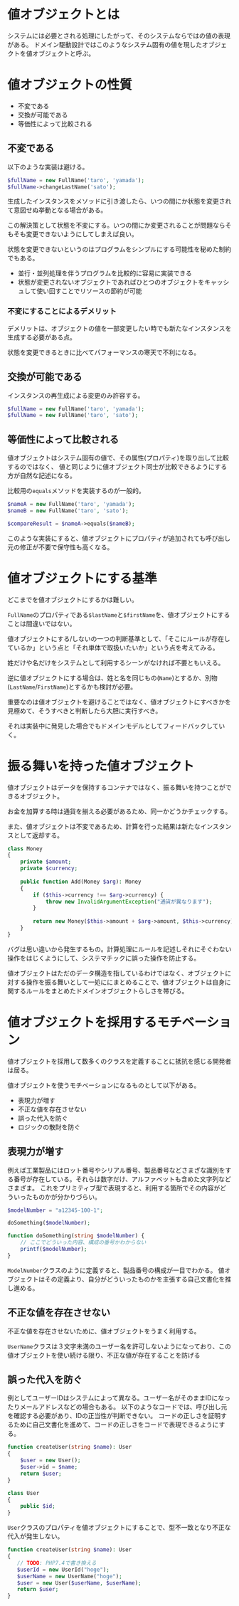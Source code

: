 # 値オブジェクトとは

システムには必要とされる処理にしたがって、そのシステムならではの値の表現がある。 ドメイン駆動設計ではこのようなシステム固有の値を現したオブジェクトを値オブジェクトと呼ぶ。

# 値オブジェクトの性質

- 不変である
- 交換が可能である
- 等価性によって比較される

## 不変である

以下のような実装は避ける。

```php
$fullName = new FullName('taro', 'yamada');
$fullName->changeLastName('sato');
```

生成したインスタンスをメソッドに引き渡したら、いつの間にか状態を変更されて意図せぬ挙動となる場合がある。

この解決策として状態を不変にする。いつの間にか変更されることが問題ならそもそも変更できないようにしてしまえば良い。

状態を変更できないというのはプログラムをシンプルにする可能性を秘めた制約でもある。

- 並行・並列処理を伴うプログラムを比較的に容易に実装できる
- 状態が変更されないオブジェクトであればひとつのオブジェクトをキャッシュして使い回すことでリソースの節約が可能

### 不変にすることによるデメリット

デメリットは、オブジェクトの値を一部変更したい時でも新たなインスタンスを生成する必要がある点。

状態を変更できるときに比べてパフォーマンスの寒天で不利になる。

## 交換が可能である

インスタンスの再生成による変更のみ許容する。

```php
$fullName = new FullName('taro', 'yamada');
$fullName = new FullName('taro', 'sato');
```

## 等価性によって比較される

値オブジェクトはシステム固有の値で、その属性(プロパティ)を取り出して比較するのではなく、 値と同じように値オブジェクト同士が比較できるようにする方が自然な記述になる。

比較用の`equals`メソッドを実装するのが一般的。

```php
$nameA = new FullName('taro', 'yamada');
$nameB = new FullName('taro', 'sato');

$compareResult = $nameA->equals($nameB);
```

このような実装にすると、値オブジェクトにプロパティが追加されても呼び出し元の修正が不要で保守性も高くなる。

# 値オブジェクトにする基準

どこまでを値オブジェクトにするかは難しい。

`FullName`のプロパティである`$lastName`と`$firstName`を、値オブジェクトにすることは間違いではない。

値オブジェクトにする/しないの一つの判断基準として、「そこにルールが存在しているか」という点と「それ単体で取扱いたいか」という点を考えてみる。

姓だけや名だけをシステムとして利用するシーンがなければ不要ともいえる。

逆に値オブジェクトにする場合は、姓と名を同じもの(`Name`)とするか、別物(`LastName`/`FirstName`)とするかも検討が必要。

重要なのは値オブジェクトを避けることではなく、値オブジェクトにすべきかを見極めて、そうすべきと判断したら大胆に実行すべき。

それは実装中に発見した場合でもドメインモデルとしてフィードバックしていく。

# 振る舞いを持った値オブジェクト

値オブジェクトはデータを保持するコンテナではなく、振る舞いを持つことができるオブジェクト。

お金を加算する時は通貨を揃える必要があるため、同一かどうかチェックする。

また、値オブジェクトは不変であるため、計算を行った結果は新たなインスタンスとして返却する。

```php
class Money
{
    private $amount;
    private $currency;
    
    public function Add(Money $arg): Money
    {
        if ($this->currency !== $arg->currency) {
            throw new InvalidArgumentException("通貨が異なります");
        }
    
        return new Money($this->amount + $arg->amount, $this->currency);
    }
}
```

バグは思い違いから発生するもの。計算処理にルールを記述しそれにそぐわない操作をはじくようにして、システマチックに誤った操作を防止する。

値オブジェクトはただのデータ構造を指しているわけではなく、オブジェクトに対する操作を振る舞いとして一処ににまとめることで、値オブジェクトは自身に関するルールをまとめたドメインオブジェクトらしさを帯びる。

# 値オブジェクトを採用するモチベーション

値オブジェクトを採用して数多くのクラスを定義することに抵抗を感じる開発者は居る。

値オブジェクトを使うモチベーションになるものとして以下がある。

- 表現力が増す
- 不正な値を存在させない
- 誤った代入を防ぐ
- ロジックの散財を防ぐ

## 表現力が増す

例えば工業製品にはロット番号やシリアル番号、製品番号などさまざな識別をする番号が存在している。それらは数字だけ、アルファベットも含めた文字列などさまざま。
これをプリミティブ型で表現すると、利用する箇所でその内容がどういったものかが分かりづらい。

```php
$modelNumber = "a12345-100-1";

doSomething($modelNumber);

function doSomething(string $modelNumber) {
    // ここでどういった内容、構成の番号かわからない
    printf($modelNumber);
}
```

`ModelNumber`クラスのように定義すると、製品番号の構成が一目でわかる。 値オブジェクトはその定義より、自分がどういったものかを主張する自己文書化を推し進める。

## 不正な値を存在させない

不正な値を存在させないために、値オブジェクトをうまく利用する。

`UserName`クラスは３文字未満のユーザー名を許可しないようになっており、この値オブジェクトを使い続ける限り、不正な値が存在することを防げる

## 誤った代入を防ぐ

例としてユーザーIDはシステムによって異なる。ユーザー名がそのままIDになったりメールアドレスなどの場合もある。 以下のようなコードでは、呼び出し元を確認する必要があり、IDの正当性が判断できない。
コードの正しさを証明するために自己文書化を進めて、コードの正しさをコードで表現できるようにする。

```php
function createUser(string $name): User
{
    $user = new User();
    $user->id = $name;
    return $user;
}

class User
{
    public $id;
}
```

`User`クラスのプロパティを値オブジェクトにすることで、型不一致となり不正な代入が発生しない。

```php
function createUser(string $name): User
{
   // TODO: PHP7.4で書き換える
   $userId = new UserId("hoge");
   $userName = new UserName("hoge");
   $user = new User($userName, $userName);
   return $user;
} 
```